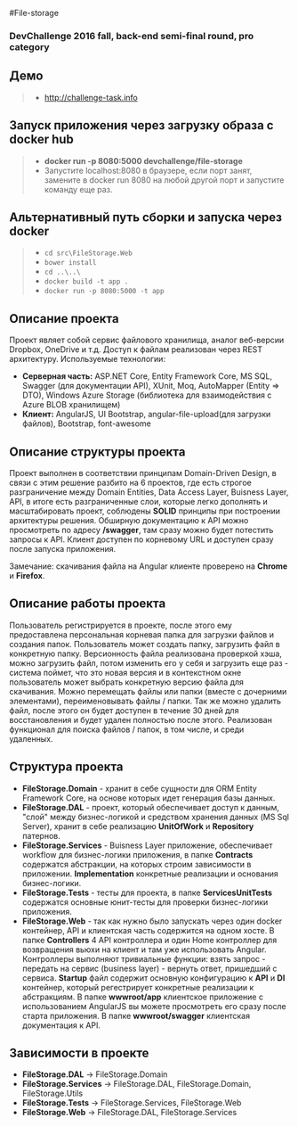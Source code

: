 #File-storage
### DevChallenge 2016 fall, back-end semi-final round, pro category

## Демо
> - http://challenge-task.info

## Запуск приложения через загрузку образа с docker hub
> - **docker run -p 8080:5000 devchallenge/file-storage**
> - Запустите localhost:8080 в браузере, если порт занят, замените в docker run 8080 на любой другой порт и запустите команду еще раз.

## Альтернативный путь сборки и запуска через docker
> - `cd src\FileStorage.Web`
> - `bower install`
> - `cd ..\..\`
> - `docker build -t app .`
> - `docker run -p 8080:5000 -t app`

## Описание проекта
Проект являет собой сервис файлового хранилища, аналог веб-версии Dropbox, OneDrive и т.д. Доступ к файлам реализован через REST архитектуру.
Используемые технологии:
- **Серверная часть:** ASP.NET Core, Entity Framework Core, MS SQL, Swagger (для документации API), XUnit, Moq, AutoMapper (Entity => DTO), Windows Azure Storage (библиотека для взаимодействия с Azure BLOB хранилищем)
- **Клиент:** AngularJS, UI Bootstrap, angular-file-upload(для загрузки файлов), Bootstrap, font-awesome

## Описание структуры проекта
Проект выполнен в соответствии принципам Domain-Driven Design, в связи с этим решение разбито на 6 проектов, где есть строгое разграничение между Domain Entities, Data Access Layer, Buisness Layer, API, в итоге есть разграниченные слои, которые легко дополнять и масштабировать проект, соблюдены **SOLID** принципы при построении архитектуры решения. Обширную документацию к API можно просмотреть по адресу **/swagger**, там сразу можно будет потестить запросы к API. Клиент доступен по корневому URL и доступен сразу после запуска приложения.

Замечание: скачивания файла на Angular клиенте проверено на **Chrome** и **Firefox**.

## Описание работы проекта
Пользователь регистрируется в проекте, после этого ему предоставлена персональная корневая папка для загрузки файлов и создания папок. Пользователь может создать папку, загрузить файл в конкретную папку. Версионность файла реализована проверкой хэша, можно загрузить файл, потом изменить его у себя и загрузить еще раз - система поймет, что это новая версия и в контекстном окне пользователь может выбрать конкретную версию файла для скачивания. Можно перемещать файлы или папки (вместе с дочерними элементами), переименовывать файлы / папки. Так же можно удалить файл, после этого он будет доступен в течение 30 дней для восстановления и будет удален полностью после этого. Реализован функционал для поиска файлов / папок, в том числе, и среди удаленных. 

## Структура проекта
- **FileStorage.Domain** - хранит в себе сущности для ORM Entity Framework Core, на основе которых идет генерация базы данных.
- **FileStorage.DAL** - проект, который обеспечивает доступ к данным, "слой" между бизнес-логикой и средством хранения данных (MS Sql Server), хранит в себе реализацию **UnitOfWork** и **Repository** патернов. 
- **FileStorage.Services** - Buisness Layer приложение, обеспечивает workflow для бизнес-логики приложения, в папке **Contracts** содержатся абстракции, на которых строим зависимости в приложении. **Implementation** конкретные реализации и основания бизнес-логики.
- **FileStorage.Tests** - тесты для проекта, в папке **ServicesUnitTests** содержатся основные юнит-тесты для проверки бизнес-логики приложения.
- **FileStorage.Web** -  так как нужно было запускать через один docker контейнер, API и клиентская часть содержится на одном хосте. В папке **Controllers** 4 API контроллера и один Home контроллер для возвращения вьюхи на клиент и там уже использовать Angular. Контроллеры выполняют тривиальные функции: взять запрос - передать на сервис (business layer) - вернуть ответ, пришедший с сервиса. **Startup** файл содержит основную конфигурацию к **API** и **DI** контейнер, который регестрирует конкретные реализации к абстракциям. В папке **wwwroot/app** клиентское приложение с использованием AngularJS вы можете просмотреть его сразу после старта приложения. В папке **wwwroot/swagger** клиентская документация к API.

## Зависимости в проекте
- **FileStorage.DAL** -> FileStorage.Domain
- **FileStorage.Services** ->  FileStorage.DAL, FileStorage.Domain, FileStorage.Utils
- **FileStorage.Tests** -> FileStorage.Services, FileStorage.Web
- **FileStorage.Web** -> FileStorage.DAL, FileStorage.Services
